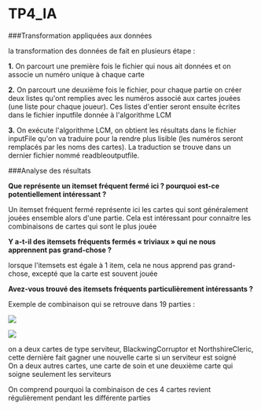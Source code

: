 # TP4_IA

###Transformation appliquées aux données

la transformation des données de fait en plusieurs étape :
    
**1.** On parcourt une première fois le fichier qui nous ait données et on associe un numéro unique à chaque carte
    
**2.**  On parcourt une deuxième fois le fichier, pour chaque partie on créer deux listes qu'ont remplies avec les numéros
        associé aux cartes jouées  (une liste pour chaque joueur). Ces listes d'entier seront ensuite écrites dans le fichier
        inputfile donnée à l'algorithme LCM
    
**3.**  On exécute l'algorithme LCM, on obtient les résultats dans le fichier inputFile qu'on va traduire pour la rendre plus lisible 
    (les numéros seront remplacés par les noms des cartes). La traduction se trouve dans un dernier fichier nommé readbleoutputfile.


###Analyse des résultats

**Que représente un itemset fréquent fermé ici ? pourquoi est-ce
potentiellement intéressant ?** </br>

Un itemset fréquent fermé représente ici les cartes qui sont généralement jouées ensemble alors
d'une partie. Cela est intéressant pour connaitre les combinaisons de cartes qui sont le plus jouée 


**Y a-t-il des itemsets fréquents fermés « triviaux » qui ne nous apprennent
pas grand-chose ?** </br>

lorsque l'itemsets est égale à 1 item, cela ne nous apprend pas grand-chose, excepté que la carte est souvent jouée

**Avez-vous trouvé des itemsets fréquents particulièrement intéressants ?** </br>

Exemple de combinaison qui se retrouve dans 19 parties : 

![](https://codimd.math.cnrs.fr/uploads/upload_11b0202ced94c8ebf7a0928423eb1e3f.png)

![](https://codimd.math.cnrs.fr/uploads/upload_50fc9266727b6d3a3e36ad8697e7225a.png)

on a deux cartes de type serviteur, BlackwingCorruptor et NorthshireCleric, cette dernière fait gagner une nouvelle carte si un serviteur est soigné </br>
On a deux autres cartes, une carte de soin et une deuxième carte qui soigne seulement les serviteurs 

On comprend pourquoi la combinaison de ces 4 cartes revient régulièrement pendant les différente parties

